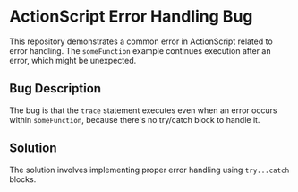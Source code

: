 # ActionScript Error Handling Bug

This repository demonstrates a common error in ActionScript related to error handling. The `someFunction` example continues execution after an error, which might be unexpected.

## Bug Description

The bug is that the `trace` statement executes even when an error occurs within `someFunction`, because there's no try/catch block to handle it. 

## Solution

The solution involves implementing proper error handling using `try...catch` blocks.